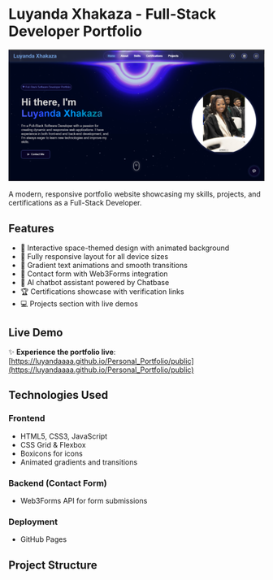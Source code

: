 # Luyanda Xhakaza - Full-Stack Developer Portfolio

![Portfolio Preview](assets/images/portfolio.png)

A modern, responsive portfolio website showcasing my skills, projects, and certifications as a Full-Stack Developer.

## Features

- 🌌 Interactive space-themed design with animated background
- 📱 Fully responsive layout for all device sizes
- 🎨 Gradient text animations and smooth transitions
- 📝 Contact form with Web3Forms integration
- 🤖 AI chatbot assistant powered by Chatbase
- 🏆 Certifications showcase with verification links
- 💻 Projects section with live demos

## Live Demo

✨ **Experience the portfolio live**: [https://luyandaaaa.github.io/Personal_Portfolio/public](https://luyandaaaa.github.io/Personal_Portfolio/public)

## Technologies Used

### Frontend
- HTML5, CSS3, JavaScript
- CSS Grid & Flexbox
- Boxicons for icons
- Animated gradients and transitions

### Backend (Contact Form)
- Web3Forms API for form submissions

### Deployment
- GitHub Pages

## Project Structure
